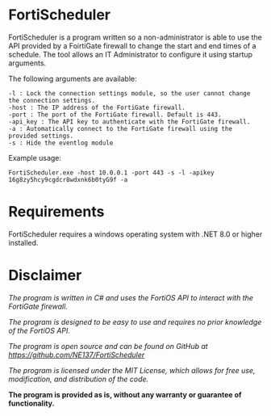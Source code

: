 # FortiScheduler
FortiScheduler is a program written so a non-administrator is able to use the API provided by a FoirtiGate firewall to change the start and end times of a schedule.
The tool allows an IT Administrator to configure it using startup arguments.

The following arguments are available:
```
-l : Lock the connection settings module, so the user cannot change the connection settings.
-host : The IP address of the FortiGate firewall.
-port : The port of the FortiGate firewall. Default is 443.
-api_key : The API key to authenticate with the FortiGate firewall.
-a : Automatically connect to the FortiGate firewall using the provided settings.
-s : Hide the eventlog module
```
Example usage:
```
FortiScheduler.exe -host 10.0.0.1 -port 443 -s -l -apikey 16g8zy5hcy9cgdcr8wdxnk6b0tyG9f -a
```

# Requirements
FortiScheduler requires a windows operating system with .NET 8.0 or higher installed.

# Disclaimer
*The program is written in C# and uses the FortiOS API to interact with the FortiGate firewall.*

*The program is designed to be easy to use and requires no prior knowledge of the FortiOS API.*

*The program is open source and can be found on GitHub at https://github.com/NE137/FortiScheduler*

*The program is licensed under the MIT License, which allows for free use, modification, and distribution of the code.*

**The program is provided as is, without any warranty or guarantee of functionality.**
